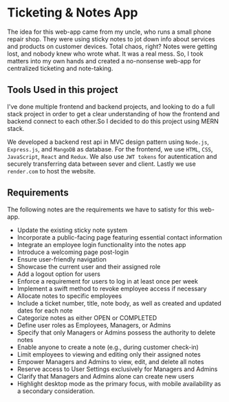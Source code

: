 # Ticketing & Notes App
The idea for this web-app came from my uncle, who runs a small phone repair shop. They were using sticky notes to jot down info about services and products on customer devices. Total chaos, right? Notes were getting lost, and nobody knew who wrote what. It was a real mess. So, I took matters into my own hands and created a no-nonsense web-app for centralized ticketing and note-taking.

## Tools Used in this project
I've done multiple frontend and backend projects, and looking to do a full stack project in order to get a clear understanding of how the frontend and backend connect to each other.So I decided to do this project using MERN stack.

We developed a backend rest api in MVC design pattern using `Node.js`, `Express.js`, and `MangoDB` as database. For the frontend, we use `HTML`, `CSS`, `JavaScript`, `React` and `Redux`. We also use `JWT tokens` for autentication and securely transferring data between sever and client. Lastly we use `render.com` to host the website.

## Requirements
The following notes are the requirements we have to satisty for this web-app.

- Update the existing sticky note system
- Incorporate a public-facing page featuring essential contact information
- Integrate an employee login functionality into the notes app
- Introduce a welcoming page post-login
- Ensure user-friendly navigation
- Showcase the current user and their assigned role
- Add a logout option for users
- Enforce a requirement for users to log in at least once per week
- Implement a swift method to revoke employee access if necessary
- Allocate notes to specific employees
- Include a ticket number, title, note body, as well as created and updated dates for each note
- Categorize notes as either OPEN or COMPLETED
- Define user roles as Employees, Managers, or Admins
- Specify that only Managers or Admins possess the authority to delete notes
- Enable anyone to create a note (e.g., during customer check-in)
- Limit employees to viewing and editing only their assigned notes
- Empower Managers and Admins to view, edit, and delete all notes
- Reserve access to User Settings exclusively for Managers and Admins
- Clarify that Managers and Admins alone can create new users
- Highlight desktop mode as the primary focus, with mobile availability as a secondary consideration.
